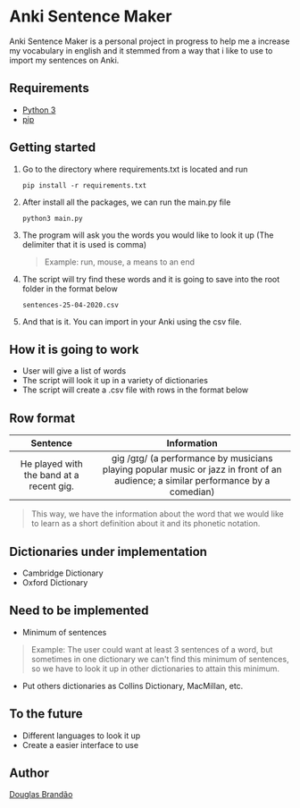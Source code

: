# Anki Sentence Maker

Anki Sentence Maker is a personal project in progress to help me a increase my vocabulary in english and it stemmed from a way that i like to use to import my sentences on Anki.

## Requirements

* [Python 3](https://www.python.org/downloads/)
* [pip](https://pypi.org/project/pip/)

## Getting started

1. Go to the directory where requirements.txt is located and run 

   `pip install -r requirements.txt`

2. After install all the packages, we can run the main.py file

   `python3 main.py`

3. The program will ask you the words you would like to look it up (The delimiter that it is used is comma)

   > Example: run, mouse, a means to an end

4. The script will try find these words and it is going to save into the root folder in the format below

   `sentences-25-04-2020.csv`

5. And that is it. You can import in your Anki using the csv file.

## How it is going to work

* User will give a list of words
* The script will look it up in a variety of dictionaries
* The script will create a .csv file with rows in the format below

## Row format

|Sentence|Information|
|:-------------:|:-------------:|
|He played with the band at a recent gig.| gig /ɡɪɡ/ (a performance by musicians playing popular music or jazz in front of an audience; a similar performance by a comedian)|

> This way, we have the information about the word that we would like to learn as a short definition about it and its phonetic notation.

## Dictionaries under implementation

* Cambridge Dictionary
* Oxford Dictionary

## Need to be implemented

* Minimum of sentences
> Example: The user could want at least 3 sentences of a word, but sometimes in one dictionary we can't find this minimum of sentences, so we have to look it up in other dictionaries to attain this minimum.
* Put others dictionaries as Collins Dictionary, MacMillan, etc.

## To the future

* Different languages to look it up
* Create a easier interface to use

## Author

[Douglas Brandão](https://github.com/douglasbrandao)